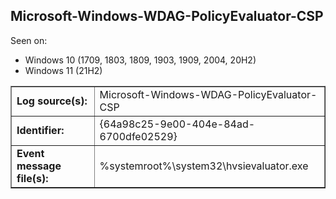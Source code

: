 ## Microsoft-Windows-WDAG-PolicyEvaluator-CSP

Seen on:
* Windows 10 (1709, 1803, 1809, 1903, 1909, 2004, 20H2)
* Windows 11 (21H2)

<table border="1" class="docutils">
  <tbody>
    <tr>
      <td><b>Log source(s):</b></td>
      <td>Microsoft-Windows-WDAG-PolicyEvaluator-CSP</td>
    </tr>
    <tr>
      <td><b>Identifier:</b></td>
      <td>{64a98c25-9e00-404e-84ad-6700dfe02529}</td>
    </tr>
    <tr>
      <td><b>Event message file(s):</b></td>
      <td>%systemroot%\system32\hvsievaluator.exe</td>
    </tr>
  </tbody>
</table>

&nbsp;


